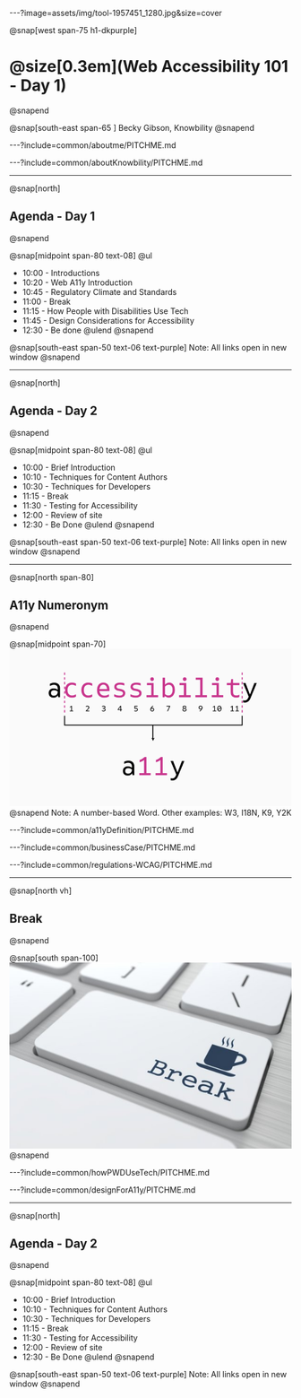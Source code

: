 ---?image=assets/img/tool-1957451_1280.jpg&size=cover

@snap[west span-75 h1-dkpurple]
# @size[0.3em](Web Accessibility 101 - Day 1)
@snapend


@snap[south-east span-65 ]
Becky Gibson, Knowbility
@snapend

---?include=common/aboutme/PITCHME.md

---?include=common/aboutKnowbility/PITCHME.md

---
@snap[north]
## Agenda - Day 1
@snapend

@snap[midpoint span-80 text-08]
@ul[](false)
- 10:00 - Introductions
- 10:20 - Web A11y Introduction
- 10:45 - Regulatory Climate and Standards
- 11:00 - Break
- 11:15 - How People with Disabilities Use Tech
- 11:45 - Design Considerations for Accessibility
- 12:30 - Be done
@ulend
@snapend

@snap[south-east span-50 text-06 text-purple]
Note: All links open in new window
@snapend

---
@snap[north]
## Agenda - Day 2
@snapend

@snap[midpoint span-80 text-08]
@ul[](false)
- 10:00 - Brief Introduction
- 10:10 - Techniques for Content Authors
- 10:30 - Techniques for Developers
- 11:15 - Break
- 11:30 - Testing for Accessibility
- 12:00 - Review of site
- 12:30 - Be Done
@ulend
@snapend

@snap[south-east span-50 text-06 text-purple]
Note: All links open in new window
@snapend

---
@snap[north span-80]
## A11y Numeronym
@snapend

@snap[midpoint span-70]
![a plus 11 letters plus y represents accessibility](/assets/img/a11y-numeronym.png)
@snapend
Note: A number-based Word. Other examples: W3, I18N, K9, Y2K

---?include=common/a11yDefinition/PITCHME.md

---?include=common/businessCase/PITCHME.md

---?include=common/regulations-WCAG/PITCHME.md

---
@snap[north vh]
## Break
@snapend

@snap[south span-100]
![keyboard key with the text of Break and icon of coffee cup](assets/img/keyboard-break.jpg)
@snapend

---?include=common/howPWDUseTech/PITCHME.md

---?include=common/designForA11y/PITCHME.md

---
@snap[north]
## Agenda - Day 2
@snapend

@snap[midpoint span-80 text-08]
@ul[](false)
- 10:00 - Brief Introduction
- 10:10 - Techniques for Content Authors
- 10:30 - Techniques for Developers
- 11:15 - Break
- 11:30 - Testing for Accessibility
- 12:00 - Review of site
- 12:30 - Be Done
@ulend
@snapend

@snap[south-east span-50 text-06 text-purple]
Note: All links open in new window
@snapend



